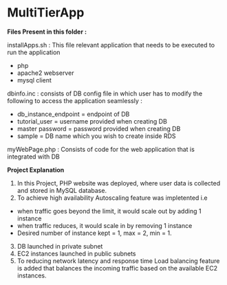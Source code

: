 # MultiTierApp

**Files Present in this folder :**

installApps.sh : This file relevant application that needs to be executed to run the application
  -  php
  -  apache2 webserver
  -  mysql client

dbinfo.inc : consists of DB config file in which user has to modify the following to access the application seamlessly :
  - db_instance_endpoint = endpoint of DB
  - tutorial_user = username provided when creating DB
  - master password = password provided when creating DB
  - sample = DB name which you wish to create inside RDS

myWebPage.php : Consists of code for the web application that is integrated with DB 

**Project Explanation**

1. In this Project, PHP website was deployed, where user data is collected and stored in MySQL database. 
2. To achieve high availability Autoscaling feature was impletented i.e 
- when traffic goes beyond the limit, it would scale out by adding 1 instance
- when traffic reduces, it would scale in by removing 1 instance
- Desired number of instance kept = 1, max = 2, min = 1.
3. DB launched in private subnet
4. EC2 instances launched in public subnets
5. To reducing network latency and response time Load balancing feature is added that balances the incoming traffic based on the available EC2 instances.

